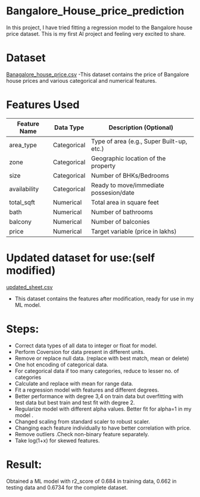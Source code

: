 # Bangalore_House_price_prediction
In this project, I have tried fitting a regression model to the Bangalore house price dataset. This is my first AI project and feeling very excited to share.
# Dataset
[Banagalore_house_price.csv](https://github.com/user-attachments/files/20775813/Banagalore_house_price.csv)
-This dataset contains the price of Bangalore house prices and various categorical and numerical features.
# Features Used
  | Feature Name | Data Type    | Description (Optional)                |
|--------------|--------------|----------------------------------------|
| area_type    | Categorical  | Type of area (e.g., Super Built-up, etc.) |
| zone         | Categorical  | Geographic location of the property   |
| size         | Categorical  | Number of BHKs/Bedrooms               |
| availability | Categorical  | Ready to move/immediate possesion/date |
| total_sqft   | Numerical    | Total area in square feet            |
| bath         | Numerical    | Number of bathrooms                  |
| balcony      | Numerical    | Number of balconies                  |
| price        | Numerical    | Target variable (price in lakhs)     |
# Updated dataset for use:(self modified)
[updated_sheet.csv](https://github.com/user-attachments/files/20776137/updated_sheet.csv)
- This dataset contains the features after modification, ready for use in my ML model.
# Steps:
   * Correct data types of all data to integer or float for model.
   * Perform Coversion for data present in different units.
   * Remove or replace null data. (replace with best match, mean or delete)
   * One hot encoding of categorical data.
   * For categorical data if too many categories, reduce to lesser no. of categories
   * Calculate and replace with mean for range data.
   * Fit a regression model with features and different degrees.
   * Better performance with degree 3,4 on train data but overfitting with test data but best train and test fit with degree 2.
   * Regularize model with different alpha values. Better fit for alpha=1 in my model .
   * Changed scaling from standard scaler to robust scaler.
   * Changing each feature individually to have better correlation with price.
   * Remove outliers .Check non-binary feature separately.
   * Take log(1+x) for skewed features.
# Result:
Obtained a ML model with r2_score of 0.684 in training data, 0.662 in testing data and 0.6734 for the complete dataset.
